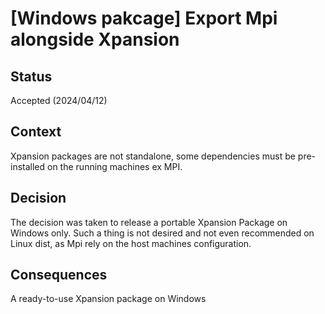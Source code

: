 # [Windows pakcage] Export Mpi alongside Xpansion


## Status

Accepted (2024/04/12)

## Context

Xpansion packages are not standalone, some dependencies must be pre-installed on the running machines ex MPI. 

## Decision

The decision was taken to release a portable Xpansion Package on Windows only.
Such a thing is not desired and not even recommended on Linux dist, as Mpi rely on the host machines configuration.

## Consequences

A ready-to-use Xpansion package on Windows  